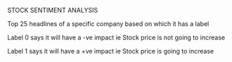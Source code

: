 STOCK SENTIMENT ANALYSIS

Top 25 headlines of a specific company based on which it has a label

Label 0 says it will have a -ve impact ie Stock price is not going to increase

Label 1 says it will have a +ve impact ie Stock price is going to increase

